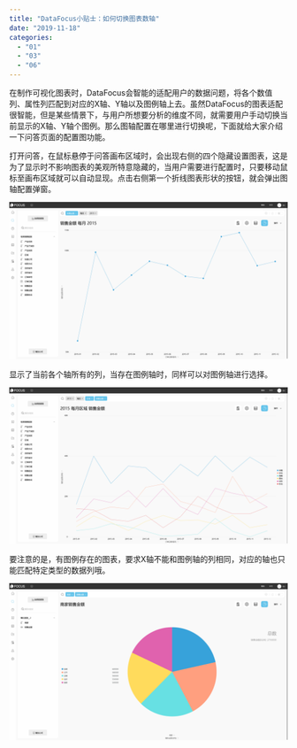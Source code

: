 ```yaml
---
title: "DataFocus小贴士：如何切换图表数轴"
date: "2019-11-18"
categories: 
  - "01"
  - "03"
  - "06"
---
```


在制作可视化图表时，DataFocus会智能的适配用户的数据问题，将各个数值列、属性列匹配到对应的X轴、Y轴以及图例轴上去。虽然DataFocus的图表适配很智能，但是某些情景下，与用户所想要分析的维度不同，就需要用户手动切换当前显示的X轴、Y轴个图例。那么图轴配置在哪里进行切换呢，下面就给大家介绍一下问答页面的配置图功能。

打开问答，在鼠标悬停于问答画布区域时，会出现右侧的四个隐藏设置图表，这是为了显示时不影响图表的美观所特意隐藏的，当用户需要进行配置时，只要移动鼠标至画布区域就可以自动显现。点击右侧第一个折线图表形状的按钮，就会弹出图轴配置弹窗。

![](images/word-image-85.png)

显示了当前各个轴所有的列，当存在图例轴时，同样可以对图例轴进行选择。

![](images/word-image-86.png)

要注意的是，有图例存在的图表，要求X轴不能和图例轴的列相同，对应的轴也只能匹配特定类型的数据列哦。

![](images/word-image-87.png)
